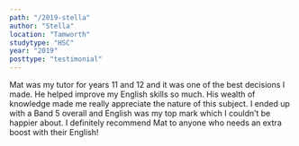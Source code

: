```yaml
---
path: "/2019-stella"
author: "Stella"
location: "Tamworth"
studytype: "HSC"
year: "2019"
posttype: "testimonial"
---
```


Mat was my tutor for years 11 and 12 and it was one of the best decisions I made. He helped improve my English skills so much. 
His wealth of knowledge made me really appreciate the nature of this subject. 
I ended up with a Band 5 overall and English was my top mark which I couldn’t be happier about. I definitely recommend Mat to anyone who needs an extra boost with their English!
